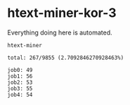 # htext-miner-kor-3

Everything doing here is automated.

```
htext-miner

total: 267/9855 (2.7092846270928463%)

job0: 49
job1: 56
job2: 53
job3: 55
job4: 54
```
